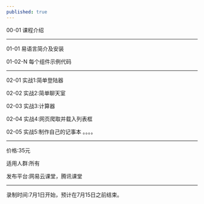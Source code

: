 ```yaml
---
published: true
---
```

00-01 课程介绍

---

01-01 易语言简介及安装

01-02-N 每个组件示例代码

---

02-01 实战1:简单登陆器

02-02 实战2:简单聊天室

02-03 实战3:计算器

02-04 实战4:网页爬取并载入列表框

02-05 实战5:制作自己的记事本
。。。。

---

价格:35元

适用人群:所有

发布平台:网易云课堂，腾讯课堂

---

录制时间:7月1日开始，预计在7月15日之前结束。